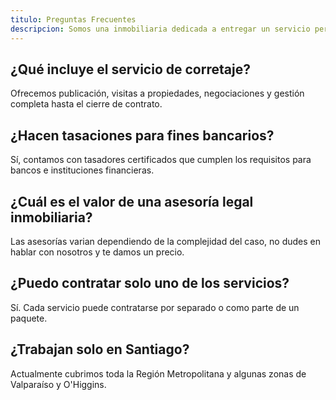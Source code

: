 ```yaml
---
titulo: Preguntas Frecuentes
descripcion: Somos una inmobiliaria dedicada a entregar un servicio personalizado en corretaje, asesorías legales y tasaciones profesionales. Nuestro equipo está conformado por expertos con años de experiencia en el rubro. Te publicamos en las plataformas más competitivas para lograr una venta segura y rapida.
---
```


## ¿Qué incluye el servicio de corretaje?

Ofrecemos publicación, visitas a propiedades, negociaciones y gestión completa hasta el cierre de contrato.

## ¿Hacen tasaciones para fines bancarios?

Sí, contamos con tasadores certificados que cumplen los requisitos para bancos e instituciones financieras.

## ¿Cuál es el valor de una asesoría legal inmobiliaria?

Las asesorías varian dependiendo de la complejidad del caso, no dudes en hablar con nosotros y te damos un precio.

## ¿Puedo contratar solo uno de los servicios?

Sí. Cada servicio puede contratarse por separado o como parte de un paquete.

## ¿Trabajan solo en Santiago?

Actualmente cubrimos toda la Región Metropolitana y algunas zonas de Valparaíso y O'Higgins.
